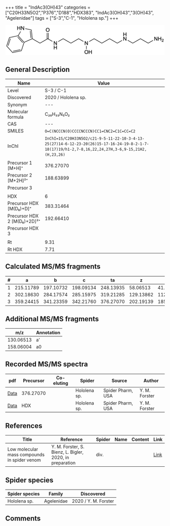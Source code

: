 +++
title = "IndAc3(OH)43"
categories = ["C20H33N5O2","P376","D188","HDX383",
"IndAc3(OH)43","3(OH)43",
"Agelenidae"]
tags = ["S-3","C-1",
"Hololena sp."]
+++

![](/img/IndAc3(OH)43.png)

## General Description

| Name                       | Value              |
|----------------------------|--------------------|
| Level                      | S-3 / C-1          |
| Discovered                 | 2020 / Hololena sp. |
| Synonym                    | ---                |
| Molecular formula          | C₂₀H₃₃N₅O₂                    |
| CAS                        | ---                |
| SMILES | `O=C(NCCCN(O)CCCCNCCCN)CC1=CNC2=C1C=CC=C2`  |
| InChI  | `InChI=1S/C20H33N5O2/c21-9-5-11-22-10-3-4-13-25(27)14-6-12-23-20(26)15-17-16-24-19-8-2-1-7-18(17)19/h1-2,7-8,16,22,24,27H,3-6,9-15,21H2,(H,23,26)`  |
|                            |                    |
| Precursor 1 [M+H]⁺         | 376.27070                   |
| Precursor 2 [M+2H]²⁺       | 188.63899                   |
| Precursor 3                |                    |
|                            |                    |
| HDX                        | 6                   |
| Precursor HDX   [M(D₆)+D]⁺   | 383.31464                  |
| Precursor HDX 2 [M(D₆)+2D]²⁺ | 192.66410                  |
| Precursor HDX 3            |                    |
|                            |                    |
| Rt                         | 9.31                   |
| Rt HDX                     | 7.71                   |

## Calculated MS/MS fragments

| # | a         | b         | c         | ta        | z         | y         | tz        |
|---|-----------|-----------|-----------|-----------|-----------|-----------|-----------|
| 1 | 215.11789 | 197.10732 | 198.09134 | 248.13935 | 58.06513 | 41.03858 | 75.09167 |
| 2 | 302.18630 | 284.17574 | 285.15975 | 319.21285 | 129.13862 | 112.11208 | 162.16009 |
| 3 | 359.24415 | 341.23359 | 342.21760 | 376.27070 | 202.19139 | 185.16484 | 219.21794 |

## Additional MS/MS fragments

| m/z | Annotation |
|-----|------------|
| 130.06513 | a'         |
| 158.06004 | a0         |

## Recorded MS/MS spectra

| pdf                                             | Precursor | Co-eluting | Spider      | Source                       | Author        |
|-------------------------------------------------|-----------|------------|-------------|------------------------------|---------------|
| [Data](/pdf/Hololena-sp/376_IndAc3(OH)43_Ho-sp.pdf) | 376.27070 |           | Hololena sp. | Spider Pharm, USA | Y. M. Forster |
| [Data](/pdf/Hololena-sp/376_IndAc3(OH)43_Ho-sp_HDX.pdf) | HDX |           | Hololena sp. | Spider Pharm, USA | Y. M. Forster |


## References

| Title | Reference | Spider | Name | Content | Link |
|-------|-----------|--------|------|---------|------|
| Low molecular mass compounds in spider venom      | Y. M. Forster, S. Bienz, L. Bigler, 2020, in preparation          | div.       |   |   | [Link](unknown) |

## Spider species

| Spider species     | Family     | Discovered           |
|--------------------|------------|----------------------|
| Hololena sp.       | Agelenidae | 2020 / Y. M. Forster |


## Comments